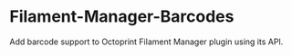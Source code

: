 # Filament-Manager-Barcodes

Add barcode support to Octoprint Filament Manager plugin using its API.
